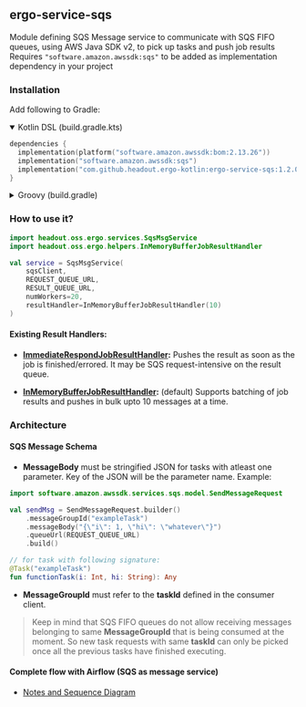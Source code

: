 ## ergo-service-sqs

Module defining SQS Message service to communicate with SQS FIFO queues, using AWS Java SDK v2, to pick up tasks
and push job results
Requires `"software.amazon.awssdk:sqs"` to be added as implementation dependency in your project

### Installation

Add following to Gradle:

<details open>
<summary>Kotlin DSL (build.gradle.kts)</summary>

```kotlin
dependencies {
  implementation(platform("software.amazon.awssdk:bom:2.13.26"))
  implementation("software.amazon.awssdk:sqs")
  implementation("com.github.headout.ergo-kotlin:ergo-service-sqs:1.2.0")
}
```

</details>

<details>
<summary>Groovy (build.gradle)</summary>

```gradle
dependencies {
  implementation platform("software.amazon.awssdk:bom:2.13.26")
  implementation "software.amazon.awssdk:sqs"
  implementation "com.github.headout.ergo-kotlin:ergo-service-sqs:1.2.0"
}
```

</details>

### How to use it?

```kotlin
import headout.oss.ergo.services.SqsMsgService
import headout.oss.ergo.helpers.InMemoryBufferJobResultHandler

val service = SqsMsgService(
    sqsClient,
    REQUEST_QUEUE_URL,
    RESULT_QUEUE_URL,
    numWorkers=20,
    resultHandler=InMemoryBufferJobResultHandler(10)
)

```

#### Existing Result Handlers:

- **[ImmediateRespondJobResultHandler](src/main/kotlin/headout/oss/ergo/helpers/ImmediateRespondJobResultHandler.kt):**
Pushes the result as soon as the job is finished/errored.
It may be SQS request-intensive on the result queue.

- **[InMemoryBufferJobResultHandler](src/main/kotlin/headout/oss/ergo/helpers/InMemoryBufferJobResultHandler.kt):** (default)
Supports batching of job results and pushes in bulk upto 10 messages at a time.

### Architecture

#### SQS Message Schema

- **MessageBody** must be stringified JSON for tasks with atleast one parameter. Key of the JSON will be the parameter name. Example:

```kotlin
import software.amazon.awssdk.services.sqs.model.SendMessageRequest

val sendMsg = SendMessageRequest.builder()
    .messageGroupId("exampleTask")
    .messageBody("{\"i\": 1, \"hi\": \"whatever\"}")
    .queueUrl(REQUEST_QUEUE_URL)
    .build()

// for task with following signature:
@Task("exampleTask")
fun functionTask(i: Int, hi: String): Any
```

- **MessageGroupId** must refer to the **taskId** defined in the consumer client.

> Keep in mind that SQS FIFO queues do not allow receiving messages belonging to same **MessageGroupId** that is being consumed at the moment. So new task requests with same **taskId** can only be picked once all the previous tasks have finished executing.

#### Complete flow with Airflow (SQS as message service)

- [Notes and Sequence Diagram](https://drive.google.com/file/d/1MfT7_k4nEuoxqbdWqhYCKEkye5d8dBeR/view?usp=sharing)
